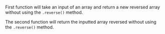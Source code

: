 First function will take an input of an array and return a new reversed array without using the `.reverse()` method.

The second function will return the inputted array reversed without using the `.reverse()` method.